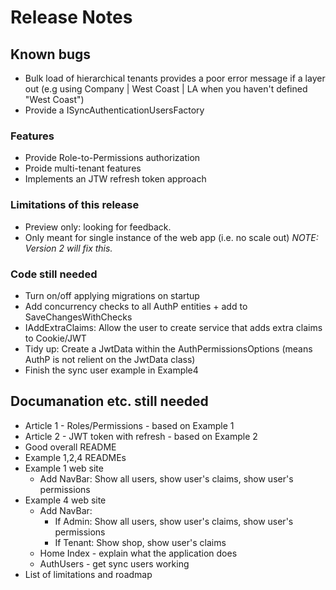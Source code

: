 # Release Notes

## Known bugs

- Bulk load of hierarchical tenants provides a poor error message if a layer out (e.g using Company | West Coast | LA when you haven't defined "West Coast")
- Provide a ISyncAuthenticationUsersFactory

### Features

- Provide Role-to-Permissions authorization
- Proide multi-tenant features
- Implements an JTW refresh token approach

### Limitations of this release

- Preview only: looking for feedback.
- Only meant for single instance of the web app (i.e. no scale out) *NOTE: Version 2 will fix this.*

### Code still needed

- Turn on/off applying migrations on startup
- Add concurrency checks to all AuthP entities + add to SaveChangesWithChecks
- IAddExtraClaims: Allow the user to create service that adds extra claims to Cookie/JWT 
- Tidy up: Create a JwtData within the AuthPermissionsOptions (means AuthP is not relient on the JwtData class)
- Finish the sync user example in Example4

## Documanation etc. still needed

- Article 1 - Roles/Permissions - based on Example 1
- Article 2 - JWT token with refresh - based on Example 2
- Good overall README
- Example 1,2,4 READMEs
- Example 1 web site
  - Add NavBar: Show all users, show user's claims, show user's permissions  
- Example 4 web site
  - Add NavBar: 
    - If Admin: Show all users, show user's claims, show user's permissions 
    - If Tenant: Show shop, show user's claims
  - Home Index - explain what the application does 
  - AuthUsers - get sync users working
- List of limitations and roadmap

